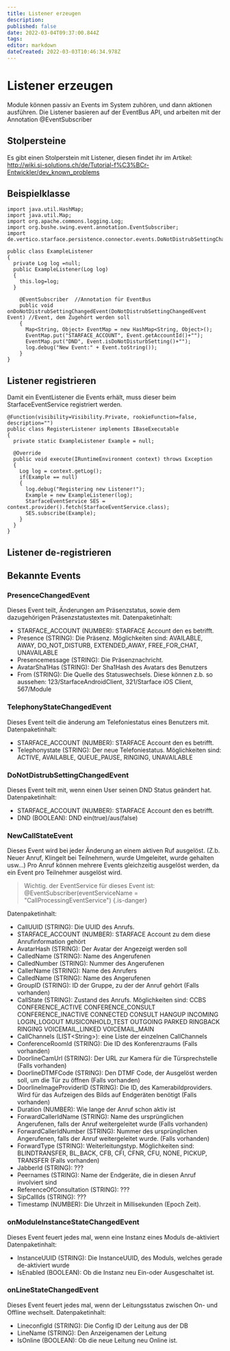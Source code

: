 ```yaml
---
title: Listener erzeugen
description: 
published: false
date: 2022-03-04T09:37:00.844Z
tags: 
editor: markdown
dateCreated: 2022-03-03T10:46:34.978Z
---
```


# Listener erzeugen
Module können passiv an Events im System zuhören, und dann aktionen ausführen.
Die Listener basieren auf der EventBus API, und arbeiten mit der Annotation @EventSubscriber

## Stolpersteine
Es gibt einen Stolperstein mit Listener, diesen findet ihr im Artikel: http://wiki.si-solutions.ch/de/Tutorial-f%C3%BCr-Entwickler/dev_known_problems

## Beispielklasse

    import java.util.HashMap;
    import java.util.Map;
    import org.apache.commons.logging.Log;
    import org.bushe.swing.event.annotation.EventSubscriber;
    import de.vertico.starface.persistence.connector.events.DoNotDistrubSettingChangedEvent;

    public class ExampleListener 
    {
      private Log log =null;
      public ExampleListener(Log log)
      {
        this.log=log;
      }

        @EventSubscriber  //Annotation für EventBus
        public void onDoNotDistrubSettingChangedEvent(DoNotDistrubSettingChangedEvent Event) //Event, dem Zugehört werden soll
        {
          Map<String, Object> EventMap = new HashMap<String, Object>();
          EventMap.put("STARFACE_ACCOUNT", Event.getAccountId()+"");
          EventMap.put("DND", Event.isDoNotDisturbSetting()+"");
          log.debug("New Event:" + Event.toString());
        }
    }

## Listener registrieren

Damit ein EventListener die Events erhält, muss dieser beim StarfaceEventService registriert werden.

    @Function(visibility=Visibility.Private, rookieFunction=false, description="")
    public class RegisterListener implements IBaseExecutable 
    {
      private static ExampleListener Example = null;

      @Override
      public void execute(IRuntimeEnvironment context) throws Exception 
      {
        Log log = context.getLog();
        if(Example == null)
        {
          log.debug("Registering new Listener!");
          Example = new ExampleListener(log);
          StarfaceEventService SES = context.provider().fetch(StarfaceEventService.class);
          SES.subscribe(Example);
        }
      }
    }



## Listener de-registrieren


## Bekannte Events
### PresenceChangedEvent
Dieses Event teilt, Änderungen am Präsenzstatus, sowie dem dazugehörigen Präsenzstatustextes mit.
Datenpaketinhalt:
- STARFACE_ACCOUNT (NUMBER): STARFACE Account den es betrifft.
- Presence (STRING): Die Präsenz. Möglichkeiten sind: AVAILABLE, AWAY, DO_NOT_DISTURB, EXTENDED_AWAY, FREE_FOR_CHAT, UNAVAILABLE
- Presencemessage (STRING): Die Präsenznachricht.
- AvatarSha1Has (STRING): Der Sha1Hash des Avatars des Benutzers
- From (STRING): Die Quelle des Statuswechsels. Diese können z.b. so aussehen: 123/StarfaceAndroidClient, 321/Starface iOS Client, 567/Module

### TelephonyStateChangedEvent
Dieses Event teilt die änderung am Telefoniestatus eines Benutzers mit.
Datenpaketinhalt:
- STARFACE_ACCOUNT (NUMBER): STARFACE Account den es betrifft.
- Telephonystate (STRING): Der neue Telefoniestatus. Möglichkeiten sind: ACTIVE, AVAILABLE, QUEUE_PAUSE, RINGING, UNAVAILABLE

### DoNotDistrubSettingChangedEvent
Dieses Event teilt mit, wenn einen User seinen DND Status geändert hat.
Datenpaketinhalt:
- STARFACE_ACCOUNT (NUMBER): STARFACE Account den es betrifft.
- DND (BOOLEAN): DND ein(true)/aus(false)

### NewCallStateEvent
Dieses Event wird bei jeder Änderung an einem aktiven Ruf ausgelöst. (Z.b. Neuer Anruf, Klingelt bei Teilnehmern, wurde Umgeleitet, wurde gehalten usw...)
Pro Anruf können mehrere Events gleichzeitig ausgelöst werden, da ein Event pro Teilnehmer ausgelöst wird.
> 
> Wichtig. der EventService für dieses Event ist: 	
@EventSubscriber(eventServiceName = "CallProcessingEventService")
{.is-danger}


Datenpaketinhalt:
- CallUUID (STRING): Die UUID des Anrufs.
- STARFACE_ACCOUNT (NUMBER): STARFACE Account zu dem diese Anrufinformation gehört
- AvatarHash (STRING): Der Avatar der Angezeigt werden soll
- CalledName (STRING): Name des Angerufenen
- CalledNumber (STRING): Nummer des Angerufenen
- CallerName (STRING): Name des Anrufers
- CalledName (STRING): Name des Angerufenen
- GroupID (STRING): ID der Gruppe, zu der der Anruf gehört (Falls vorhanden)
- CallState (STRING): Zustand des Anrufs. Möglichkeiten sind: CCBS CONFERENCE_ACTIVE CONFERENCE_CONSULT CONFERENCE_INACTIVE CONNECTED CONSULT HANGUP INCOMING LOGIN_LOGOUT MUSICONHOLD_TEST OUTGOING PARKED RINGBACK RINGING VOICEMAIL_LINKED VOICEMAIL_MAIN
- CallChannels (LIST\<String\>): eine Liste der einzelnen CallChannels
- ConferenceRoomId (STRING): Die ID des Konferenzraums (Falls vorhanden)
- DoorlineCamUrl (STRING): Der URL zur Kamera für die Türsprechstelle (Falls vorhanden)
- DoorlineDTMFCode (STRING): Den DTMF Code, der Ausgelöst werden soll, um die Tür zu öffnen (Falls vorhanden)
- DoorlineImageProviderID (STRING): Die ID, des Kamerabildproviders. Wird für das Aufzeigen des Bilds auf Endgeräten benötigt (Falls vorhanden)
- Duration (NUMBER): Wie lange der Anruf schon aktiv ist
- ForwardCallerIdName (STRING): Name des ursprünglichen Angerufenen, falls der Anruf weitergeleitet wurde (Falls vorhanden)
- ForwardCallerIdNumber (STRING): Nummer des ursprünglichen Angerufenen, falls der Anruf weitergeleitet wurde. (Falls vorhanden)
- ForwardType (STRING): Weiterleitungstyp. Möglichkeiten sind: BLINDTRANSFER, BL_BACK, CFB, CFI, CFNR, CFU, NONE, PICKUP, TRANSFER (Falls vorhanden)
- JabberId (STRING): ???
- Peernames (STRING): Name der Endgeräte, die in diesen Anruf involviert sind
- ReferenceOfConsultation (STRING): ???
- SipCallIds (STRING): ???
- Timestamp (NUMBER): Die Uhrzeit in Millisekunden (Epoch Zeit).

### onModuleInstanceStateChangedEvent
Dieses Event feuert jedes mal, wenn eine Instanz eines Moduls de-aktiviert
Datenpaketinhalt:
- InstanceUUID (STRING): Die InstanceUUID, des Moduls, welches gerade de-aktiviert wurde
- IsEnabled (BOOLEAN): Ob die Instanz neu Ein-oder Ausgeschaltet ist.

### onLineStateChangedEvent
Dieses Event feuert jedes mal, wenn der Leitungsstatus zwischen On- und Offline wechselt.
Datenpaketinhalt:
- LineconfigId (STRING): Die Config ID der Leitung aus der DB
- LineName (STRING): Den Anzeigenamen der Leitung
- IsOnline (BOOLEAN): Ob die neue Leitung neu Online ist.